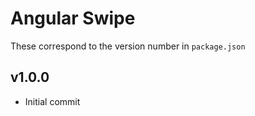 # Angular Swipe

These correspond to the version number in `package.json`

## v1.0.0

* Initial commit
